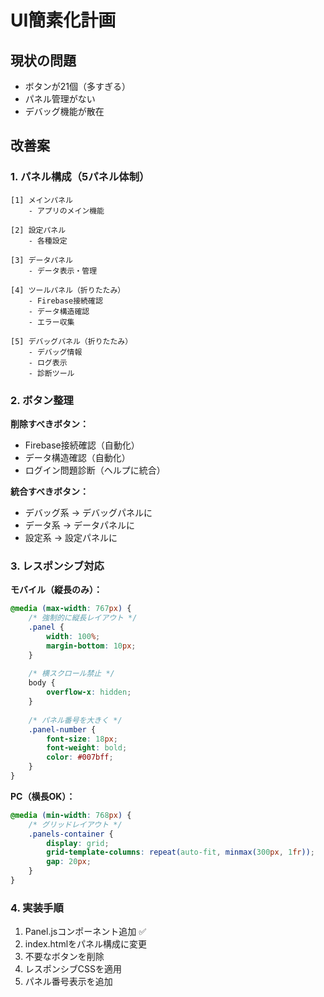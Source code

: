 # UI簡素化計画

## 現状の問題
- ボタンが21個（多すぎる）
- パネル管理がない
- デバッグ機能が散在

## 改善案

### 1. パネル構成（5パネル体制）

```
[1] メインパネル
    - アプリのメイン機能

[2] 設定パネル
    - 各種設定

[3] データパネル  
    - データ表示・管理

[4] ツールパネル（折りたたみ）
    - Firebase接続確認
    - データ構造確認
    - エラー収集

[5] デバッグパネル（折りたたみ）
    - デバッグ情報
    - ログ表示
    - 診断ツール
```

### 2. ボタン整理

**削除すべきボタン：**
- Firebase接続確認（自動化）
- データ構造確認（自動化）
- ログイン問題診断（ヘルプに統合）

**統合すべきボタン：**
- デバッグ系 → デバッグパネルに
- データ系 → データパネルに
- 設定系 → 設定パネルに

### 3. レスポンシブ対応

**モバイル（縦長のみ）：**
```css
@media (max-width: 767px) {
    /* 強制的に縦長レイアウト */
    .panel {
        width: 100%;
        margin-bottom: 10px;
    }
    
    /* 横スクロール禁止 */
    body {
        overflow-x: hidden;
    }
    
    /* パネル番号を大きく */
    .panel-number {
        font-size: 18px;
        font-weight: bold;
        color: #007bff;
    }
}
```

**PC（横長OK）：**
```css
@media (min-width: 768px) {
    /* グリッドレイアウト */
    .panels-container {
        display: grid;
        grid-template-columns: repeat(auto-fit, minmax(300px, 1fr));
        gap: 20px;
    }
}
```

### 4. 実装手順

1. Panel.jsコンポーネント追加 ✅
2. index.htmlをパネル構成に変更
3. 不要なボタンを削除
4. レスポンシブCSSを適用
5. パネル番号表示を追加
